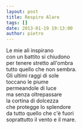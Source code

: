 ```yaml
---
layout: post
title: Respiro Alare
tags: []
date: 2013-01-19 19:13:00
author: pietro
---
```

Le mie ali inspirano<br/>con un battito si chiudono<br/>per tenere stretto all'ombra<br/>tutto quello che non sembra.<br/>Gli ultimi raggi di sole<br/>toccano le piume<br/>permeandole di luce<br/>ma senza oltrepassare<br/>la cortina di dolcezza<br/>che protegge lo splendore<br/>da tutto quello che c'è fuori<br/>soprattutto il vento e il mare.
